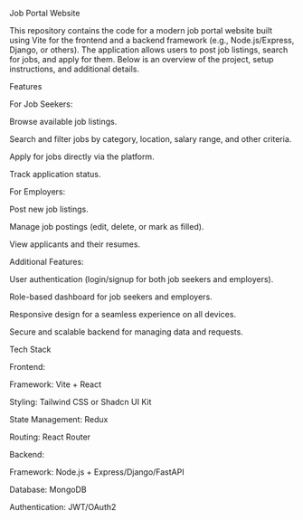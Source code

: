 Job Portal Website

This repository contains the code for a modern job portal website built using Vite for the frontend and a backend framework (e.g., Node.js/Express, Django, or others). The application allows users to post job listings, search for jobs, and apply for them. Below is an overview of the project, setup instructions, and additional details.

Features

For Job Seekers:

Browse available job listings.

Search and filter jobs by category, location, salary range, and other criteria.

Apply for jobs directly via the platform.

Track application status.

For Employers:

Post new job listings.

Manage job postings (edit, delete, or mark as filled).

View applicants and their resumes.

Additional Features:

User authentication (login/signup for both job seekers and employers).

Role-based dashboard for job seekers and employers.

Responsive design for a seamless experience on all devices.

Secure and scalable backend for managing data and requests.

Tech Stack


Frontend:


Framework: Vite + React

Styling: Tailwind CSS or Shadcn UI Kit

State Management: Redux

Routing: React Router 


Backend:

Framework: Node.js + Express/Django/FastAPI

Database: MongoDB

Authentication: JWT/OAuth2